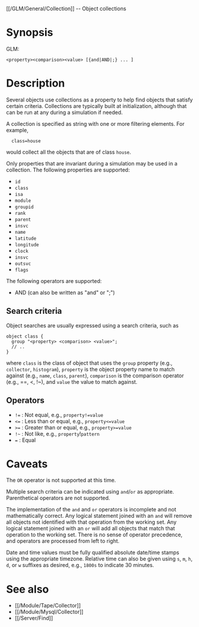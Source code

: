 [[/GLM/General/Collection]] -- Object collections

# Synopsis

GLM:

~~~
<property><comparison><value> [{and|AND|;} ... ] 
~~~

# Description

Several objects use collections as a property to help find objects that satisfy certain criteria.  Collections are typically built at initialization, although that can be run at any during a simulation if needed. 

A collection is specified as string with one or more filtering elements.  For example,

~~~
  class=house
~~~

would collect all the objects that are of class `house`.

Only properties that are invariant during a simulation may be used in a collection. The following properties are supported:

* `id`
* `class`
* `isa`
* `module`
* `groupid`
* `rank`
* `parent`
* `insvc`
* `name`
* `latitude`
* `longitude`
* `clock`
* `insvc`
* `outsvc`
* `flags`

The following operators are supported:

* AND (can also be written as "and" or ";")

## Search criteria

Object searches are usually expressed using a search criteria, such as

~~~
object class { 
  group "<property> <comparison> <value>";  
  // ..  
}
~~~

where `class` is the class of object that uses the `group` property (e.g., `collector`, `histogram`), `property` is the object property name to match against (e.g., `name`, `class`, `parent`), `comparison` is the comparison operator (e.g., ==, \<, !\~), and `value` the value to match against.

## Operators

  - `!=` : Not equal, e.g., `property!=value`  
  - `<=` : Less than or equal, e.g., `property<=value`
  - `>=` : Greater than or equal, e.g., `property>=value`
  - `!~` : Not like, e.g., `property`!`pattern`
  - `=` : Equal

# Caveats

The `OR` operator is not supported at this time.

Multiple search criteria can be indicated using `and`/`or` as appropriate. Parenthetical operators are not supported.

The implementation of the `and` and `or` operators is incomplete and not mathematically correct. Any logical statement joined with an `and` will remove all objects not identified with that operation from the working set. Any logical statement joined with an `or` will add all objects that match that operation to the working set. There is no sense of operator precedence, and operators are processed from left to right.

Date and time values must be fully qualified absolute date/time stamps using the appropriate timezone. Relative time can also be given using `s`, `m`, `h`, `d`, or `w` suffixes as desired, e.g., `1800s` to indicate 30 minutes.

# See also

* [[/Module/Tape/Collector]]
* [[/Module/Mysql/Collector]]
* [[/Server/Find]]

